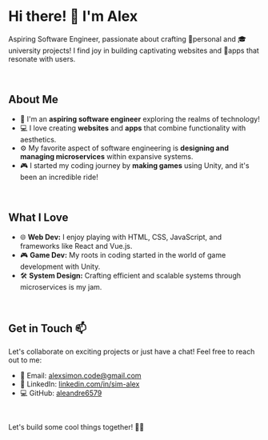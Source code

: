 # Hi there! 👋 I'm Alex

Aspiring Software Engineer, passionate about crafting 🌟personal and 🎓university projects! 
I find joy in building captivating websites and 📱apps that resonate with users. 

<br>

## About Me

- 🚀 I'm an **aspiring software engineer** exploring the realms of technology!
- 💻 I love creating **websites** and **apps** that combine functionality with aesthetics.
- ⚙️ My favorite aspect of software engineering is **designing and managing microservices** within expansive systems.
- 🎮 I started my coding journey by **making games** using Unity, and it's been an incredible ride!

<br>

## What I Love

- 🌐 **Web Dev:** I enjoy playing with HTML, CSS, JavaScript, and frameworks like React and Vue.js.
- 🎮 **Game Dev:** My roots in coding started in the world of game development with Unity.
- 🛠️ **System Design:** Crafting efficient and scalable systems through microservices is my jam.

<br>

## Get in Touch 📫

Let's collaborate on exciting projects or just have a chat! Feel free to reach out to me:

- 📧 Email: [alexsimon.code@gmail.com](alexsimon.code@gmail.com)
- 💼 LinkedIn: [linkedin.com/in/sim-alex](https://www.linkedin.com/in/alex-sim/)
- 💻 GitHub: [aleandre6579](https://github.com/aleandre6579)

<br>

Let's build some cool things together! 🚀✨

<br><br>
